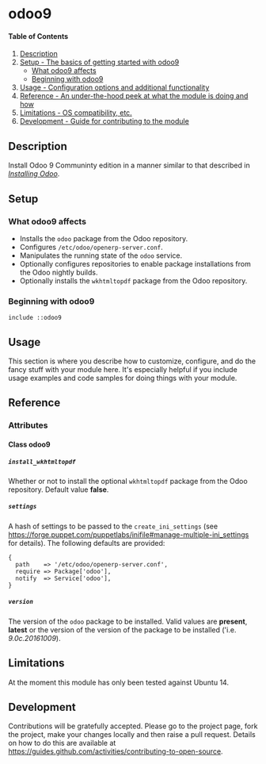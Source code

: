 # odoo9

#### Table of Contents

1. [Description](#description)
1. [Setup - The basics of getting started with odoo9](#setup)
    * [What odoo9 affects](#what-odoo9-affects)
    * [Beginning with odoo9](#beginning-with-odoo9)
1. [Usage - Configuration options and additional functionality](#usage)
1. [Reference - An under-the-hood peek at what the module is doing and how](#reference)
1. [Limitations - OS compatibility, etc.](#limitations)
1. [Development - Guide for contributing to the module](#development)

## Description

Install Odoo 9 Communinty edition in a manner similar to that described in
*[Installing Odoo](https://www.odoo.com/documentation/9.0/setup/install.html)*.

## Setup

### What odoo9 affects

* Installs the `odoo` package from the Odoo repository.
* Configures `/etc/odoo/openerp-server.conf`.
* Manipulates the running state of the `odoo` service.
* Optionally configures repositories to enable package installations from
  the Odoo nightly builds.
* Optionally installs the `wkhtmltopdf` package from the Odoo repository.

### Beginning with odoo9

```puppet
include ::odoo9
```

## Usage

This section is where you describe how to customize, configure, and do the
fancy stuff with your module here. It's especially helpful if you include usage
examples and code samples for doing things with your module.

## Reference

### Attributes

#### Class odoo9

##### `install_wkhtmltopdf`
Whether or not to install the optional `wkhtmltopdf` package from the Odoo
repository.
Default value **false**.

##### `settings`
A hash of settings to be passed to the `create_ini_settings` (see
https://forge.puppet.com/puppetlabs/inifile#manage-multiple-ini_settings
for details).  The following defaults are provided:

```puppet
{
  path    => '/etc/odoo/openerp-server.conf',
  require => Package['odoo'],
  notify  => Service['odoo'],
}
```

##### `version`
The version of the `odoo` package to be installed.  Valid values are
**present**, **latest** or the version of the version of the package to be
installed ('i.e. *9.0c.20161009*).

## Limitations

At the moment this module has only been tested against Ubuntu 14.

## Development

Contributions will be gratefully accepted. Please go to the project page, fork
the project, make your changes locally and then raise a pull request. Details
on how to do this are available at
https://guides.github.com/activities/contributing-to-open-source.
